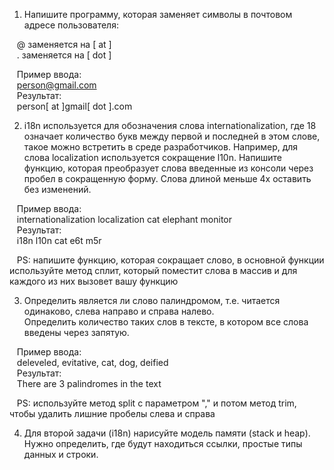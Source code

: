 1. Напишите программу, которая заменяет символы в почтовом адресе пользователя:  

&nbsp;&nbsp;&nbsp;@ заменяется на [ at ]  
&nbsp;&nbsp;&nbsp;. заменяется на [ dot ]  

&nbsp;&nbsp;&nbsp;Пример ввода:  
&nbsp;&nbsp;&nbsp;person@gmail.com  
&nbsp;&nbsp;&nbsp;Результат:  
&nbsp;&nbsp;&nbsp;person[ at ]gmail[ dot ].com  

2. i18n используется для обозначения слова internationalization, где 18 означает количество букв между первой и последней в этом слове, такое можно встретить в среде разработчиков. Например, для слова localization используется сокращение l10n.
Напишите функцию, которая преобразует слова введенные из консоли через пробел в сокращенную форму. Слова длиной меньше 4х оставить без изменений.  

&nbsp;&nbsp;&nbsp;Пример ввода:  
&nbsp;&nbsp;&nbsp;internationalization localization cat elephant monitor  
&nbsp;&nbsp;&nbsp;Результат:  
&nbsp;&nbsp;&nbsp;i18n l10n cat e6t m5r  

&nbsp;&nbsp;&nbsp;PS: напишите функцию, которая сокращает слово, в основной функции используйте метод сплит, который поместит слова в массив и для каждого из них вызовет вашу функцию  

3. Определить является ли слово палиндромом, т.е. читается одинаково, слева направо и справа налево.  
Определить количество таких слов в тексте, в котором все слова введены через запятую.  

&nbsp;&nbsp;&nbsp;Пример ввода:  
&nbsp;&nbsp;&nbsp;deleveled, evitative, cat, dog, deified  
&nbsp;&nbsp;&nbsp;Результат:  
&nbsp;&nbsp;&nbsp;There are 3 palindromes in the text  

&nbsp;&nbsp;&nbsp;PS: используйте метод split c параметром "," и потом метод trim, чтобы удалить лишние пробелы слева и справа  

4. Для второй задачи (i18n) нарисуйте модель памяти (stack и heap). Нужно определить, где будут находиться ссылки, простые типы данных и строки.  